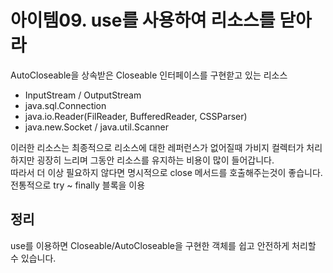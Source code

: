 # 아이템09. use를 사용하여 리소스를 닫아라
AutoCloseable을 상속받은 Closeable 인터페이스를 구현핟고 있는 리소스
- InputStream / OutputStream
- java.sql.Connection
- java.io.Reader(FilReader, BufferedReader, CSSParser)
- java.new.Socket / java.util.Scanner

이러한 리소스는 최종적으로 리소스에 대한 레퍼런스가 없어질때 가비지 컬렉터가 처리<br>
하지만 굉장히 느리며 그동안 리소스를 유지하는 비용이 많이 들어갑니다.<br>
따라서 더 이상 필요하지 않다면 명시적으로 close 메서드를 호출해주는것이 좋습니다.<br>
전통적으로 try ~ finally 블록을 이용


## 정리
use를 이용하면 Closeable/AutoCloseable을 구현한 객체를 쉽고 안전하게 처리할 수 있습니다.
